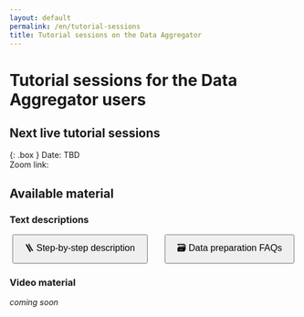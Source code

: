 ```yaml
---
layout: default
permalink: /en/tutorial-sessions
title: Tutorial sessions on the Data Aggregator
---
```


# Tutorial sessions for the Data Aggregator users

## Next live tutorial sessions

{: .box }
Date: TBD
<br>Zoom link:


## Available material

### Text descriptions

<div style="display: flex; justify-content: center; align-items: center; gap: 30px;">
  <a href="https://svnhc.hp.gbif-staging.org/en/how-to-publish-data" style="text-decoration: none;">
    <button style="padding: 10px 20px; font-size: 16px;">🪜 Step-by-step description</button>
  </a>
  <a href="https://svnhc.hp.gbif-staging.org/en/data-aggregator#faqs" style="text-decoration: none;">
    <button style="padding: 10px 20px; font-size: 16px;">🗃️ Data preparation FAQs</button>
  </a>
</div>

### Video material

_coming soon_
